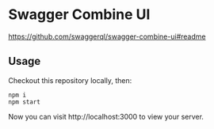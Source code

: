 # Swagger Combine UI

https://github.com/swaggerql/swagger-combine-ui#readme

## Usage

Checkout this repository locally, then:

```
npm i
npm start
```

Now you can visit http://localhost:3000 to view your server.